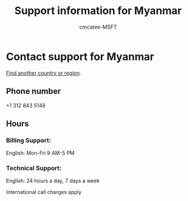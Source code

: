 ﻿---                                
title: Support information for Myanmar
author: cmcatee-MSFT
ms.author: cmcatee
manager: mnirkhe
audience: Admin
ms.topic: reference
ms.service: o365-administration
localization_priority: Normal
description: Learn how to contact support for your country or region.
ROBOTS: NOINDEX, NOFOLLOW
---

# Contact support for Myanmar

[Find another country or region](../contact-support-for-business-products.md).

## Phone number
+1 312 843 5148

## Hours
### Billing Support:

English: Mon-Fri 9 AM-5 PM

### Technical Support:

English: 24 hours a day, 7 days a week

International call charges apply
